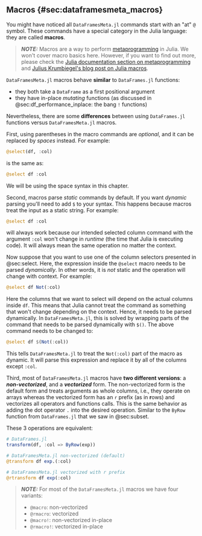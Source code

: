 ## Macros {#sec:dataframesmeta_macros}

You might have noticed all `DataFramesMeta.jl` commands start with an "at" `@` symbol.
These commands have a special category in the Julia language:
they are called **macros**.

> **_NOTE:_**
> Macros are a way to perform [metaprogramming](https://en.wikipedia.org/wiki/Metaprogramming) in Julia.
> We won't cover macro basics here.
> However, if you want to find out more,
> please check the [Julia documentation section on metaprogramming](https://docs.julialang.org/en/v1/manual/metaprogramming/)
> and [Julius Krumbiegel's blog post on Julia macros](https://jkrumbiegel.com/pages/2021-06-07-macros-for-beginners/).

`DataFramesMeta.jl` macros behave **similar** to `DataFrames.jl` functions:

- they both take a `DataFrame` as a first positional argument
- they have in-place _mutating_ functions
  (as discussed in @sec:df_performance_inplace: the bang `!` functions)

Nevertheless, there are some **differences** between using `DataFrames.jl` functions versus `DataFramesMeta.jl` macros.

First, using parentheses in the macro commands are _optional_, and it can be replaced by _spaces_ instead.
For example:

```julia
@select(df, :col)
```

is the same as:

```julia
@select df :col
```

We will be using the space syntax in this chapter.

Second, macros parse _static_ commands by default.
If you want _dynamic_ parsing you'll need to add `$` to your syntax.
This happens because macros treat the input as a static string.
For example:

```julia
@select df :col
```

will always work because our intended selected column command with the argument `:col` won't change in _runtime_
(the time that Julia is executing code).
It will always mean the same operation no matter the context.

Now suppose that you want to use one of the column selectors presented in @sec:select.
Here, the expression inside the `@select` macro needs to be parsed _dynamically_.
In other words, it is _not_ static and the operation will change with context.
For example:

```julia
@select df Not(:col)
```

Here the columns that we want to select will depend on the actual columns inside `df`.
This means that Julia cannot treat the command as something that won't change depending on the context.
Hence, it needs to be parsed dynamically.
In `DataFramesMeta.jl`, this is solved by wrapping parts of the command that needs to be parsed dynamically with `$()`.
The above command needs to be changed to:

```julia
@select df $(Not(:col))
```

This tells `DataFramesMeta.jl` to treat the `Not(:col)` part of the macro as dynamic.
It will parse this expression and replace it by all of the columns except `:col`.

Third, most of `DataFramesMeta.jl` macros have **two different versions**:
a **_non-vectorized_**, and a **_vectorized_** form.
The non-vectorized form is the default form and treats arguments as whole columns, i.e., they operate on arrays whereas the vectorized form has an `r` prefix
(as in **r**ows) and vectorizes all operators and functions calls.
This is the same behavior as adding the dot operator `.` into the desired operation.
Similar to the `ByRow` function from `DataFrames.jl` that we saw in @sec:subset.

These 3 operations are equivalent:

```julia
# DataFrames.jl
transform(df, :col => ByRow(exp))
```

```julia
# DataFramesMeta.jl non-vectorized (default)
@transform df exp.(:col)
```

```julia
# DataFramesMeta.jl vectorized with r prefix
@rtransform df exp(:col)
```

> **_NOTE:_**
> For most of the `DataFramesMeta.jl` macros we have four variants:
>
> - `@macro`: non-vectorized
> - `@rmacro`: vectorized
> - `@macro!`: non-vectorized in-place
> - `@rmacro!`: vectorized in-place
